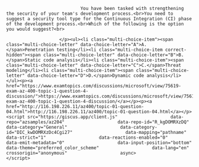 <p class="card-text">
							
								You have been tasked with strengthening the security of your team's development process.<br>You need to suggest a security tool type for the Continuous Integration (CI) phase of the development process.<br>Which of the following is the option you would suggest?<br>
							
						</p><ul><li class="multi-choice-item"><span class="multi-choice-letter" data-choice-letter="A">A.</span>Penetration testing</li><li class="multi-choice-item correct-hidden"><span class="multi-choice-letter" data-choice-letter="B">B.</span>Static code analysis</li><li class="multi-choice-item"><span class="multi-choice-letter" data-choice-letter="C">C.</span>Threat modeling</li><li class="multi-choice-item"><span class="multi-choice-letter" data-choice-letter="D">D.</span>Dynamic code analysis</li></ul><p><a href="https://www.examtopics.com/discussions/microsoft/view/75619-exam-az-400-topic-1-question-4-discussion/">https://www.examtopics.com/discussions/microsoft/view/75619-exam-az-400-topic-1-question-4-discussion/</a></p><p><a href="http://116.198.226.11/az400/topic-01-question-04.html">http://116.198.226.11/az400/topic-01-question-04.html</a></p><script src="https://giscus.app/client.js"                    data-repo="azsamples/az204"                    data-repo-id="R_kgDOMRXzDQ"                    data-category="General"                    data-category-id="DIC_kwDOMRXzDc4Cgi27"                    data-mapping="pathname"                    data-strict="1"                    data-reactions-enabled="0"                    data-emit-metadata="0"                    data-input-position="bottom"                    data-theme="preferred_color_scheme"                    data-lang="en"                    crossorigin="anonymous"                    async>                    </script>